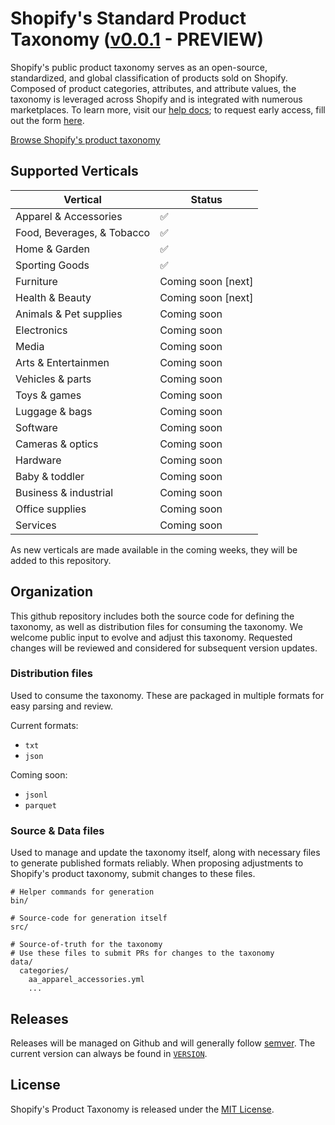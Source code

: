 # Shopify's Standard Product Taxonomy ([v0.0.1](./VERSION) - PREVIEW)

Shopify's public product taxonomy serves as an open-source, standardized, and global classification of products sold on Shopify. Composed of product categories, attributes, and attribute values, the taxonomy is leveraged across Shopify and is integrated with numerous marketplaces. To learn more, visit our [help docs](https://help.shopify.com/en/manual/products/details/product-category); to request early access, fill out the form [here](http://shopify.com/editions/winter2024#new-taxonomy).


[Browse Shopify's product taxonomy](https://shopify.github.io/product-taxonomy/?categoryId=sg-4-17-2-17)

## Supported Verticals

| Vertical | Status |
|----------|----------|
| Apparel & Accessories | ✅ |
| Food, Beverages, & Tobacco | ✅ |
| Home & Garden | ✅ |
| Sporting Goods | ✅ |
| Furniture | Coming soon [next] |
| Health & Beauty | Coming soon [next] |
| Animals & Pet supplies | Coming soon |
| Electronics | Coming soon |
| Media | Coming soon |
| Arts & Entertainmen | Coming soon |
| Vehicles & parts | Coming soon |
| Toys & games | Coming soon |
| Luggage & bags | Coming soon |
| Software | Coming soon |
| Cameras & optics | Coming soon |
| Hardware | Coming soon |
| Baby & toddler | Coming soon |
| Business & industrial | Coming soon |
| Office supplies | Coming soon |
| Services | Coming soon |

As new verticals are made available in the coming weeks, they will be added to this repository.

## Organization

This github repository includes both the source code for defining the taxonomy, as well as distribution files for consuming the taxonomy. We welcome public input to evolve and adjust this taxonomy. Requested changes will be reviewed and considered for subsequent version updates.

### Distribution files

Used to consume the taxonomy. These are packaged in multiple formats for easy parsing and review.

Current formats:
- `txt`
- `json`

Coming soon:
- `jsonl`
- `parquet`

### Source & Data files

Used to manage and update the taxonomy itself, along with necessary files to generate published formats reliably. When proposing adjustments to Shopify's product taxonomy, submit changes to these files.


```
# Helper commands for generation
bin/

# Source-code for generation itself
src/

# Source-of-truth for the taxonomy
# Use these files to submit PRs for changes to the taxonomy
data/
  categories/
    aa_apparel_accessories.yml
    ...
```

## Releases

Releases will be managed on Github and will generally follow [semver](https://semver.org/). The current version can always be found in [`VERSION`](./VERSION).

## License

Shopify's Product Taxonomy is released under the [MIT License](./LICENSE).
